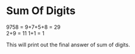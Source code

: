 # Sum Of Digits

9758 = 9+7+5+8 = 29  
2+9 = 11 
1+1 = 1

This will print out the final answer of sum of digits.
